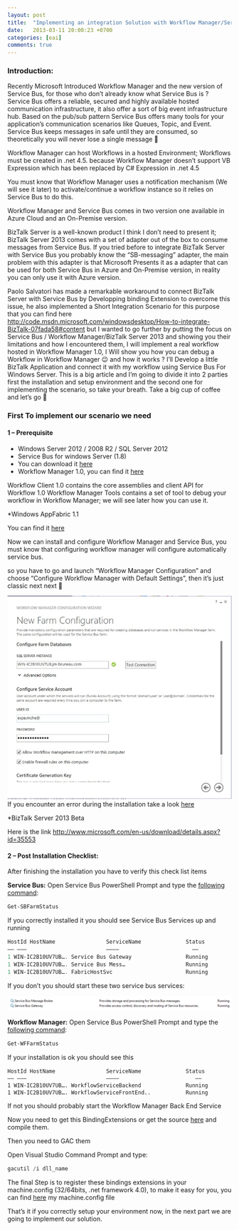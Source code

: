 ```yaml
---
layout: post
title:  "Implementing an integration Solution with Workflow Manager/Service Bus and BizTalk 2010R2/2013 – Part 1"
date:   2013-03-11 20:00:23 +0700
categories: [eai]
comments: true
---
```


### Introduction:

Recently Microsoft Introduced Workflow Manager and the new version of Service Bus, for those who don’t already know what Service Bus is ? Service Bus offers a reliable, secured and highly available hosted communication infrastructure, it also offer a sort of big event infrastructure hub. Based on the pub/sub pattern Service Bus offers many tools for your application’s communication scenarios like Queues, Topic, and Event. Service Bus keeps messages in safe until they are consumed, so theoretically you will never lose a single message 🙂

Workflow Manager can host Workflows in a hosted Environment; Workflows must be created in .net 4.5. because Workflow Manager doesn’t support VB Expression which has been replaced by C# Expression in .net 4.5

You must know that Workflow Manager uses a notification mechanism (We will see it later) to activate/continue a workflow instance so it relies on Service Bus to do this.

Workflow Manager and Service Bus comes in two version one available in Azure Cloud and an On-Premise version.

BizTalk Server is a well-known product I think I don’t need to present it; BizTalk Server 2013 comes with a set of adapter out of the box to consume messages from Service Bus. If you tried before to integrate BizTalk Server with Service Bus you probably know the “SB-messaging” adapter, the main problem with this adapter is that Microsoft Presents it as a adapter that can be used for both Service Bus in Azure and On-Premise version, in reality you can only use it with Azure version.

Paolo Salvatori has made a remarkable workaround to connect BizTalk Server with Service Bus by Developping binding Extension to overcome this issue, he also implemented a Short Integration Scenario for this purpose that you can find here http://code.msdn.microsoft.com/windowsdesktop/How-to-integrate-BizTalk-07fada58#content but I wanted to go further by putting the focus on Service Bus / Workflow Manager/BizTalk Server 2013 and showing you their limitations and how I encountered them, I will implement a real workflow hosted in Workflow Manager 1.0, I Will show you how you can debug a Workflow in Workflow Manager 😉 and how it works ?  I’ll Develop a little BizTalk Application and connect it with my workflow using Service Bus For Windows Server. This is a big article and I’m going to divide it into 2 parties first the installation and setup environment and the second one for implementing the scenario, so take your breath. Take a big cup of coffee and let’s go 🙂

### First To implement our scenario we need  

#### 1 – Prerequisite
+ Windows Server 2012 / 2008 R2 / SQL Server 2012
+ Service Bus for windows Server (1.8)
+ You can download it [here](http://www.microsoft.com/fr-fr/download/details.aspx?id=35374)
+ Workflow Manager 1.0, you can find it [here](http://www.microsoft.com/fr-fr/download/details.aspx?id=35375)

Workflow Client 1.0 contains the core assemblies and client API for Workflow 1.0
Workflow Manager Tools contains a set of tool to debug your workflow in Workflow Manager; we will see later how you can use it.

*Windows AppFabric 1.1

You can find it [here](http://www.microsoft.com/fr-fr/download/details.aspx?id=27115)

Now we can install and configure Workflow Manager and Service Bus,  you must know that configuring workflow manager will configure automatically service bus.

so you have to go and launch “Workflow Manager Configuration” and choose “Configure Workflow Manager with Default Settings”, then it’s just classic next next 🙂

![](/static/img/upload/implementing-an-integration-solution-with-workflow-manager-part1/install-workflow-step1.jpg)
If you encounter an error during the installation take a look [here](/dotnet/2013/01/23/appfabric-installation-failed-because-installer-msi-returned-with-error-1603.html) 

*BizTalk Server 2013 Beta

Here is the link http://www.microsoft.com/en-us/download/details.aspx?id=35553

#### 2 – Post Installation Checklist: 
After finishing the installation you have to verify this check list items

**Service Bus:**
Open Service Bus PowerShell Prompt and type the [following command](http://msdn.microsoft.com/en-us/library/windowsazure/jj248748(v=azure.10).aspx):

```PowerShell
Get-SBFarmStatus
```
If you correctly installed it you should see Service Bus Services up and running
```PowerShell
HostId HostName                ServiceName              Status
—— ——–                         ———–                       ——
1 WIN-IC2B10UV7UB…. Service Bus Gateway                 Running
1 WIN-IC2B10UV7UB…. Service Bus Mess…                   Running
1 WIN-IC2B10UV7UB…. FabricHostSvc                       Running
```

If you don’t you should start these two service bus services:

![](/static/img/upload/implementing-an-integration-solution-with-workflow-manager-part1/service-bus-services.png)

**Workflow Manager:**
Open Service Bus PowerShell Prompt and type the [following command](http://msdn.microsoft.com/en-us/library/windowsazure/jj248748(v=azure.10).aspx):  

```PowerShell
Get-WFFarmStatus
``` 
If your installation is ok you should see this  

```Shell
HostId HostName                ServiceName              Status
—— ——–                         ———–                        ——
1 WIN-IC2B10UV7UB…. WorkflowServiceBackend              Running
1 WIN-IC2B10UV7UB…. WorkflowServiceFrontEnd..           Running
```
If not you should probably start the Workflow Manager Back End Service

Now you need to get this BindingExtensions or get the source [here](http://code.msdn.microsoft.com/windowsdesktop/How-to-integrate-BizTalk-07fada58) and compile them.

Then you need to GAC them

Open Visual Studio Command Prompt and type:  

```PowerShell
gacutil /i dll_name
```
The final Step is to register these bindings extensions in your machine.config (32/64bits, .net framework 4.0), to make it easy for you, you can find [here](/static/files/upload/machine.zip) my machine.config file

That’s it if you correctly setup your environment now, in the next part we are going to implement our solution.
